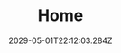 ---
templateKey: products-page
title: Home
date: "2029-05-01T22:12:03.284Z"
description: "This is the home page"
type: "page"
---